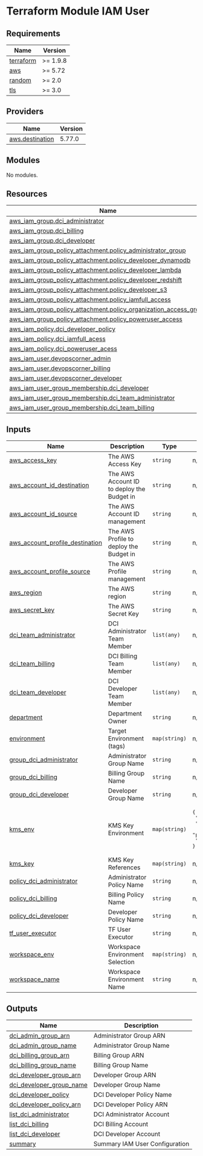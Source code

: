 # Terraform Module IAM User

<!-- BEGIN_TF_DOCS -->
## Requirements

| Name | Version |
|------|---------|
| <a name="requirement_terraform"></a> [terraform](#requirement\_terraform) | >= 1.9.8 |
| <a name="requirement_aws"></a> [aws](#requirement\_aws) | >= 5.72 |
| <a name="requirement_random"></a> [random](#requirement\_random) | >= 2.0 |
| <a name="requirement_tls"></a> [tls](#requirement\_tls) | >= 3.0 |

## Providers

| Name | Version |
|------|---------|
| <a name="provider_aws.destination"></a> [aws.destination](#provider\_aws.destination) | 5.77.0 |

## Modules

No modules.

## Resources

| Name | Type |
|------|------|
| [aws_iam_group.dci_administrator](https://registry.terraform.io/providers/hashicorp/aws/latest/docs/resources/iam_group) | resource |
| [aws_iam_group.dci_billing](https://registry.terraform.io/providers/hashicorp/aws/latest/docs/resources/iam_group) | resource |
| [aws_iam_group.dci_developer](https://registry.terraform.io/providers/hashicorp/aws/latest/docs/resources/iam_group) | resource |
| [aws_iam_group_policy_attachment.policy_administrator_group](https://registry.terraform.io/providers/hashicorp/aws/latest/docs/resources/iam_group_policy_attachment) | resource |
| [aws_iam_group_policy_attachment.policy_developer_dynamodb](https://registry.terraform.io/providers/hashicorp/aws/latest/docs/resources/iam_group_policy_attachment) | resource |
| [aws_iam_group_policy_attachment.policy_developer_lambda](https://registry.terraform.io/providers/hashicorp/aws/latest/docs/resources/iam_group_policy_attachment) | resource |
| [aws_iam_group_policy_attachment.policy_developer_redshift](https://registry.terraform.io/providers/hashicorp/aws/latest/docs/resources/iam_group_policy_attachment) | resource |
| [aws_iam_group_policy_attachment.policy_developer_s3](https://registry.terraform.io/providers/hashicorp/aws/latest/docs/resources/iam_group_policy_attachment) | resource |
| [aws_iam_group_policy_attachment.policy_iamfull_access](https://registry.terraform.io/providers/hashicorp/aws/latest/docs/resources/iam_group_policy_attachment) | resource |
| [aws_iam_group_policy_attachment.policy_organization_access_group](https://registry.terraform.io/providers/hashicorp/aws/latest/docs/resources/iam_group_policy_attachment) | resource |
| [aws_iam_group_policy_attachment.policy_poweruser_access](https://registry.terraform.io/providers/hashicorp/aws/latest/docs/resources/iam_group_policy_attachment) | resource |
| [aws_iam_policy.dci_developer_policy](https://registry.terraform.io/providers/hashicorp/aws/latest/docs/resources/iam_policy) | resource |
| [aws_iam_policy.dci_iamfull_acess](https://registry.terraform.io/providers/hashicorp/aws/latest/docs/resources/iam_policy) | resource |
| [aws_iam_policy.dci_poweruser_acess](https://registry.terraform.io/providers/hashicorp/aws/latest/docs/resources/iam_policy) | resource |
| [aws_iam_user.devopscorner_admin](https://registry.terraform.io/providers/hashicorp/aws/latest/docs/resources/iam_user) | resource |
| [aws_iam_user.devopscorner_billing](https://registry.terraform.io/providers/hashicorp/aws/latest/docs/resources/iam_user) | resource |
| [aws_iam_user.devopscorner_developer](https://registry.terraform.io/providers/hashicorp/aws/latest/docs/resources/iam_user) | resource |
| [aws_iam_user_group_membership.dci_developer](https://registry.terraform.io/providers/hashicorp/aws/latest/docs/resources/iam_user_group_membership) | resource |
| [aws_iam_user_group_membership.dci_team_administrator](https://registry.terraform.io/providers/hashicorp/aws/latest/docs/resources/iam_user_group_membership) | resource |
| [aws_iam_user_group_membership.dci_team_billing](https://registry.terraform.io/providers/hashicorp/aws/latest/docs/resources/iam_user_group_membership) | resource |

## Inputs

| Name | Description | Type | Default | Required |
|------|-------------|------|---------|:--------:|
| <a name="input_aws_access_key"></a> [aws\_access\_key](#input\_aws\_access\_key) | The AWS Access Key | `string` | n/a | yes |
| <a name="input_aws_account_id_destination"></a> [aws\_account\_id\_destination](#input\_aws\_account\_id\_destination) | The AWS Account ID to deploy the Budget in | `string` | n/a | yes |
| <a name="input_aws_account_id_source"></a> [aws\_account\_id\_source](#input\_aws\_account\_id\_source) | The AWS Account ID management | `string` | n/a | yes |
| <a name="input_aws_account_profile_destination"></a> [aws\_account\_profile\_destination](#input\_aws\_account\_profile\_destination) | The AWS Profile to deploy the Budget in | `string` | n/a | yes |
| <a name="input_aws_account_profile_source"></a> [aws\_account\_profile\_source](#input\_aws\_account\_profile\_source) | The AWS Profile management | `string` | n/a | yes |
| <a name="input_aws_region"></a> [aws\_region](#input\_aws\_region) | The AWS region | `string` | n/a | yes |
| <a name="input_aws_secret_key"></a> [aws\_secret\_key](#input\_aws\_secret\_key) | The AWS Secret Key | `string` | n/a | yes |
| <a name="input_dci_team_administrator"></a> [dci\_team\_administrator](#input\_dci\_team\_administrator) | DCI Administrator Team Member | `list(any)` | n/a | yes |
| <a name="input_dci_team_billing"></a> [dci\_team\_billing](#input\_dci\_team\_billing) | DCI Billing Team Member | `list(any)` | n/a | yes |
| <a name="input_dci_team_developer"></a> [dci\_team\_developer](#input\_dci\_team\_developer) | DCI Developer Team Member | `list(any)` | n/a | yes |
| <a name="input_department"></a> [department](#input\_department) | Department Owner | `string` | n/a | yes |
| <a name="input_environment"></a> [environment](#input\_environment) | Target Environment (tags) | `map(string)` | n/a | yes |
| <a name="input_group_dci_administrator"></a> [group\_dci\_administrator](#input\_group\_dci\_administrator) | Administrator Group Name | `string` | n/a | yes |
| <a name="input_group_dci_billing"></a> [group\_dci\_billing](#input\_group\_dci\_billing) | Billing Group Name | `string` | n/a | yes |
| <a name="input_group_dci_developer"></a> [group\_dci\_developer](#input\_group\_dci\_developer) | Developer Group Name | `string` | n/a | yes |
| <a name="input_kms_env"></a> [kms\_env](#input\_kms\_env) | KMS Key Environment | `map(string)` | <pre>{<br/>  "lab": "RnD",<br/>  "nonprod": "NonProduction",<br/>  "prod": "Production",<br/>  "staging": "Staging"<br/>}</pre> | no |
| <a name="input_kms_key"></a> [kms\_key](#input\_kms\_key) | KMS Key References | `map(string)` | n/a | yes |
| <a name="input_policy_dci_administrator"></a> [policy\_dci\_administrator](#input\_policy\_dci\_administrator) | Administrator Policy Name | `string` | n/a | yes |
| <a name="input_policy_dci_billing"></a> [policy\_dci\_billing](#input\_policy\_dci\_billing) | Billing Policy Name | `string` | n/a | yes |
| <a name="input_policy_dci_developer"></a> [policy\_dci\_developer](#input\_policy\_dci\_developer) | Developer Policy Name | `string` | n/a | yes |
| <a name="input_tf_user_executor"></a> [tf\_user\_executor](#input\_tf\_user\_executor) | TF User Executor | `string` | n/a | yes |
| <a name="input_workspace_env"></a> [workspace\_env](#input\_workspace\_env) | Workspace Environment Selection | `map(string)` | n/a | yes |
| <a name="input_workspace_name"></a> [workspace\_name](#input\_workspace\_name) | Workspace Environment Name | `string` | n/a | yes |

## Outputs

| Name | Description |
|------|-------------|
| <a name="output_dci_admin_group_arn"></a> [dci\_admin\_group\_arn](#output\_dci\_admin\_group\_arn) | Administrator Group ARN |
| <a name="output_dci_admin_group_name"></a> [dci\_admin\_group\_name](#output\_dci\_admin\_group\_name) | Administrator Group Name |
| <a name="output_dci_billing_group_arn"></a> [dci\_billing\_group\_arn](#output\_dci\_billing\_group\_arn) | Billing Group ARN |
| <a name="output_dci_billing_group_name"></a> [dci\_billing\_group\_name](#output\_dci\_billing\_group\_name) | Billing Group Name |
| <a name="output_dci_developer_group_arn"></a> [dci\_developer\_group\_arn](#output\_dci\_developer\_group\_arn) | Developer Group ARN |
| <a name="output_dci_developer_group_name"></a> [dci\_developer\_group\_name](#output\_dci\_developer\_group\_name) | Developer Group Name |
| <a name="output_dci_developer_policy"></a> [dci\_developer\_policy](#output\_dci\_developer\_policy) | DCI Developer Policy Name |
| <a name="output_dci_developer_policy_arn"></a> [dci\_developer\_policy\_arn](#output\_dci\_developer\_policy\_arn) | DCI Developer Policy ARN |
| <a name="output_list_dci_administrator"></a> [list\_dci\_administrator](#output\_list\_dci\_administrator) | DCI Administrator Account |
| <a name="output_list_dci_billing"></a> [list\_dci\_billing](#output\_list\_dci\_billing) | DCI Billing Account |
| <a name="output_list_dci_developer"></a> [list\_dci\_developer](#output\_list\_dci\_developer) | DCI Developer Account |
| <a name="output_summary"></a> [summary](#output\_summary) | Summary IAM User Configuration |
<!-- END_TF_DOCS -->